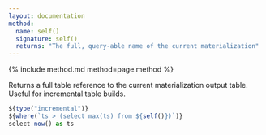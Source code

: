 ```yaml
---
layout: documentation
method:
  name: self()
  signature: self()
  returns: "The full, query-able name of the current materialization"
---
```


{% include method.md method=page.method %}

Returns a full table reference to the current materialization output table. Useful for incremental table builds.

```js
${type("incremental")}
${where(`ts > (select max(ts) from ${self()})`)}
select now() as ts
```
